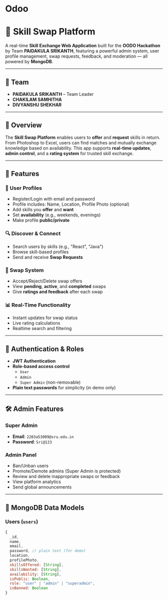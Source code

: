 # Odoo
# 🔄 Skill Swap Platform

A real-time **Skill Exchange Web Application** built for the **OODO Hackathon** by Team **PAIDAKULA SRIKANTH**, featuring a powerful admin system, user profile management, swap requests, feedback, and moderation — all powered by **MongoDB**.

---

## 👥 Team

- **PAIDAKULA SRIKANTH** – Team Leader
- **CHAKILAM SAMHITHA**
- **DIVYANSHU SHEKHAR**

---

## 🚀 Overview

The **Skill Swap Platform** enables users to **offer** and **request** skills in return. From Photoshop to Excel, users can find matches and mutually exchange knowledge based on availability. This app supports **real-time updates**, **admin control**, and a **rating system** for trusted skill exchange.

---

## 🧩 Features

### 👤 User Profiles
- Register/Login with email and password
- Profile includes: Name, Location, Profile Photo (optional)
- Add skills you **offer** and **want**
- Set **availability** (e.g., weekends, evenings)
- Make profile **public/private**

### 🔍 Discover & Connect
- Search users by skills (e.g., "React", "Java")
- Browse skill-based profiles
- Send and receive **Swap Requests**

### 🔄 Swap System
- Accept/Reject/Delete swap offers
- View **pending**, **active**, and **completed** swaps
- Give **ratings and feedback** after each swap

### 📊 Real-Time Functionality
- Instant updates for swap status
- Live rating calculations
- Realtime search and filtering

---

## 🔐 Authentication & Roles

- **JWT Authentication**
- **Role-based access control**
  - `User`
  - `Admin`
  - `Super Admin` (non-removable)
- **Plain text passwords** for simplicity (in demo only)

---

## 🛠️ Admin Features

### Super Admin
- **Email**: `2203a53009@sru.edu.in`
- **Password**: `Sri@123`

### Admin Panel
- Ban/Unban users
- Promote/Demote admins (Super Admin is protected)
- Review and delete inappropriate swaps or feedback
- View platform analytics
- Send global announcements

---

## 🧠 MongoDB Data Models

### Users (`users`)
```js
{
  _id,
  name,
  email,
  password, // plain text (for demo)
  location,
  profilePhoto,
  skillsOffered: [String],
  skillsWanted: [String],
  availability: [String],
  isPublic: Boolean,
  role: "user" | "admin" | "superadmin",
  isBanned: Boolean
}
